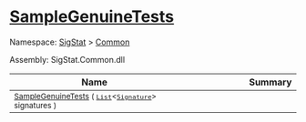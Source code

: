 # [SampleGenuineTests](./Sampler-100663361.md)

Namespace: [SigStat]() > [Common](./../README.md)

Assembly: SigStat.Common.dll

| Name | Summary  |
| ------| -----------:|
| <sub>[SampleGenuineTests](./Sampler-100663361.md) ( [`List`](https://docs.microsoft.com/en-us/dotnet/api/System.Collections.Generic.List-1)\<[`Signature`](./../Signature.md)> signatures )</sub> | <img width=225/><sub></sub>
